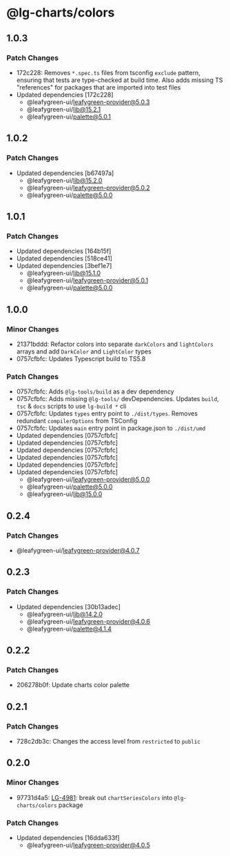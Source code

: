 # @lg-charts/colors

## 1.0.3

### Patch Changes

- 172c228: Removes `*.spec.ts` files from tsconfig `exclude` pattern, ensuring that tests are type-checked at build time.
  Also adds missing TS "references" for packages that are imported into test files
- Updated dependencies [172c228]
  - @leafygreen-ui/leafygreen-provider@5.0.3
  - @leafygreen-ui/lib@15.2.1
  - @leafygreen-ui/palette@5.0.1

## 1.0.2

### Patch Changes

- Updated dependencies [b67497a]
  - @leafygreen-ui/lib@15.2.0
  - @leafygreen-ui/leafygreen-provider@5.0.2
  - @leafygreen-ui/palette@5.0.0

## 1.0.1

### Patch Changes

- Updated dependencies [164b15f]
- Updated dependencies [518ce41]
- Updated dependencies [3bef1e7]
  - @leafygreen-ui/lib@15.1.0
  - @leafygreen-ui/leafygreen-provider@5.0.1
  - @leafygreen-ui/palette@5.0.0

## 1.0.0

### Minor Changes

- 21371bddd: Refactor colors into separate `darkColors` and `lightColors` arrays and add `DarkColor` and `LightColor` types
- 0757cfbfc: Updates Typescript build to TS5.8

### Patch Changes

- 0757cfbfc: Adds `@lg-tools/build` as a dev dependency
- 0757cfbfc: Adds missing `@lg-tools/` devDependencies.
  Updates `build`, `tsc` & `docs` scripts to use `lg-build *` cli
- 0757cfbfc: Updates `types` entry point to `./dist/types`.
  Removes redundant `compilerOptions` from TSConfig
- 0757cfbfc: Updates `main` entry point in package.json to `./dist/umd`
- Updated dependencies [0757cfbfc]
- Updated dependencies [0757cfbfc]
- Updated dependencies [0757cfbfc]
- Updated dependencies [0757cfbfc]
- Updated dependencies [0757cfbfc]
- Updated dependencies [0757cfbfc]
  - @leafygreen-ui/leafygreen-provider@5.0.0
  - @leafygreen-ui/palette@5.0.0
  - @leafygreen-ui/lib@15.0.0

## 0.2.4

### Patch Changes

- @leafygreen-ui/leafygreen-provider@4.0.7

## 0.2.3

### Patch Changes

- Updated dependencies [30b13adec]
  - @leafygreen-ui/lib@14.2.0
  - @leafygreen-ui/leafygreen-provider@4.0.6
  - @leafygreen-ui/palette@4.1.4

## 0.2.2

### Patch Changes

- 206278b0f: Update charts color palette

## 0.2.1

### Patch Changes

- 728c2db3c: Changes the access level from `restricted` to `public`

## 0.2.0

### Minor Changes

- 97731d4a5: [LG-4981](https://jira.mongodb.org/browse/LG-4981): break out `chartSeriesColors` into `@lg-charts/colors` package

### Patch Changes

- Updated dependencies [16dda633f]
  - @leafygreen-ui/leafygreen-provider@4.0.5
